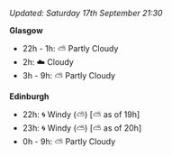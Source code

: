 *Updated: Saturday 17th September 21:30*

**Glasgow**

* 22h - 1h: :partly_sunny: Partly Cloudy
* 2h: :cloud: Cloudy
* 3h - 9h: :partly_sunny: Partly Cloudy

**Edinburgh**

* 22h: :cyclone: Windy (:partly_sunny:) [:partly_sunny: as of 19h]
* 23h: :cyclone: Windy (:partly_sunny:) [:partly_sunny: as of 20h]
* 0h - 9h: :partly_sunny: Partly Cloudy
